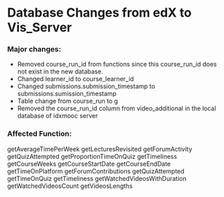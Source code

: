 # Database Changes from edX to Vis_Server

### Major changes:
- Removed course_run_id from functions since this course_run_id does not exist in the new database.
- Changed learner_id to course_learner_id 
- Changed submissions.submission_timestamp to submissions.sumission_timestamp
- Table change from course_run to g
- Removed the course_run_id column from video_additional in the local database of idxmooc server

### Affected Function:
getAverageTimePerWeek
getLecturesRevisited
getForumActivity
getQuizAttempted
getProportionTimeOnQuiz
getTimeliness
getCourseWeeks
getCourseStartDate
getCourseEndDate
getTimeOnPlatform
getForumContributions
getQuizAttempted
getTimeOnQuiz
getTimeliness
getWatchedVideosWithDuration
getWatchedVideosCount
getVideosLengths
